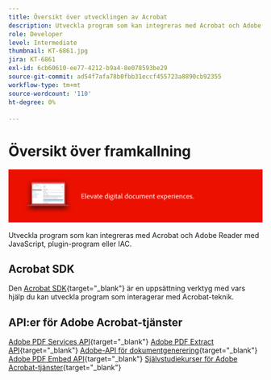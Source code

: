 ```yaml
---
title: Översikt över utvecklingen av Acrobat
description: Utveckla program som kan integreras med Acrobat och Adobe Reader med JavaScript, plugin-program eller IAC
role: Developer
level: Intermediate
thumbnail: KT-6861.jpg
jira: KT-6861
exl-id: 6cb60610-ee77-4212-b9a4-8e078593be29
source-git-commit: ad54f7afa78b0fbb31eccf455723a8890cb92355
workflow-type: tm+mt
source-wordcount: '110'
ht-degree: 0%

---
```


# Översikt över framkallning

![Acrobat-framkallningsbild](../assets/Hero-Develop.png)

Utveckla program som kan integreras med Acrobat och Adobe Reader med JavaScript, plugin-program eller IAC.

## Acrobat SDK

Den [Acrobat SDK](https://opensource.adobe.com/dc-acrobat-sdk-docs/acrobatsdk/){target="_blank"} är en uppsättning verktyg med vars hjälp du kan utveckla program som interagerar med Acrobat-teknik.

## API:er för Adobe Acrobat-tjänster

[Adobe PDF Services API](https://developer.adobe.com/document-services/apis/pdf-services/){target="_blank"}
[Adobe PDF Extract API](https://developer.adobe.com/document-services/apis/pdf-extract/){target="_blank"}
[Adobe-API för dokumentgenerering](https://developer.adobe.com/document-services/apis/doc-generation/){target="_blank"}
[Adobe PDF Embed API](https://developer.adobe.com/document-services/apis/pdf-embed/){target="_blank"}
[Självstudiekurser för Adobe Acrobat-tjänster](https://experienceleague.adobe.com/docs/acrobat-services-learn/tutorials/overview.html){target="_blank"}
